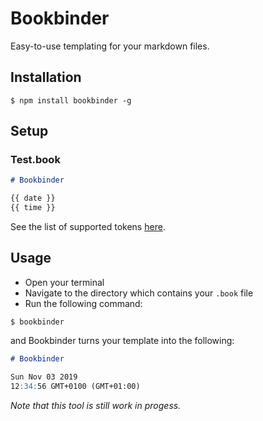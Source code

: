 # Bookbinder
Easy-to-use templating for your markdown files.

## Installation
```shell
$ npm install bookbinder -g
```

## Setup
### Test.book
```markdown
# Bookbinder

{{ date }}
{{ time }}
```
See the list of supported tokens [here](/wiki/Tokens).

## Usage
- Open your terminal
- Navigate to the directory which contains your ``.book`` file
- Run the following command:
```shell
$ bookbinder
```

and Bookbinder turns your template into the following:
```markdown
# Bookbinder

Sun Nov 03 2019
12:34:56 GMT+0100 (GMT+01:00)
```

*Note that this tool is still work in progess.*